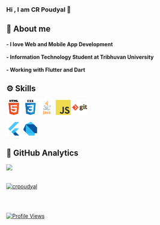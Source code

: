 ### Hi , I am CR Poudyal 👋

## 📑 About me

<h4>
- I love Web and Mobile App Development <br/><br/>
- Information Technology Student at Tribhuvan University<br/><br/>
- Working with Flutter and Dart
</h4>

## ⚙️ Skills

<code><img height="40" width="40" src="https://raw.githubusercontent.com/github/explore/80688e429a7d4ef2fca1e82350fe8e3517d3494d/topics/html/html.png"></code>
<code><img height="40" width="40" src="https://raw.githubusercontent.com/github/explore/80688e429a7d4ef2fca1e82350fe8e3517d3494d/topics/css/css.png"></code>
<code><img height="40" width="40" src="https://raw.githubusercontent.com/github/explore/80688e429a7d4ef2fca1e82350fe8e3517d3494d/topics/java/java.png"></code>
<code><img height="40" width="40" src="https://raw.githubusercontent.com/github/explore/80688e429a7d4ef2fca1e82350fe8e3517d3494d/topics/javascript/javascript.png"></code>
<code><img height="40" width="40" src="https://raw.githubusercontent.com/github/explore/80688e429a7d4ef2fca1e82350fe8e3517d3494d/topics/git/git.png"></code>

<code><img height="40" width="40" src="https://raw.githubusercontent.com/github/explore/80688e429a7d4ef2fca1e82350fe8e3517d3494d/topics/flutter/flutter.png"></code>
<code><img height="40" width="40" src="https://raw.githubusercontent.com/github/explore/80688e429a7d4ef2fca1e82350fe8e3517d3494d/topics/dart/dart.png"></code>

## 📑 GitHub Analytics

<a href="https://crpoudyal.com.np">
  <img  src="https://github-readme-stats.vercel.app/api/top-langs/?username=crpoudyal&layout=compact&theme=dark" />
</a>
 <br/><br/>

<a href="https://github.com/crpoudyal">

<p><img  src="https://github-readme-streak-stats.herokuapp.com/?user=crpoudyal&theme=dark" alt="crpoudyal" /></p>
<br/><br/>

![Profile Views](https://komarev.com/ghpvc/?username=crpoudyal&color=red)

